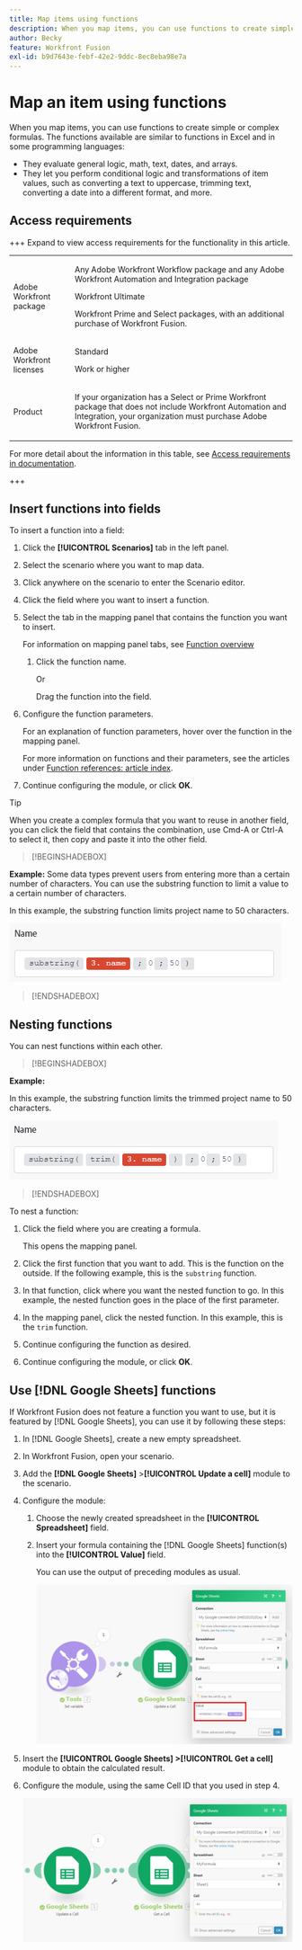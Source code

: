```yaml
---
title: Map items using functions
description: When you map items, you can use functions to create simple or complex formulas.
author: Becky
feature: Workfront Fusion
exl-id: b9d7643e-febf-42e2-9ddc-8ec8eba98e7a
---
```

# Map an item using functions

When you map items, you can use functions to create simple or complex formulas. The functions available are similar to functions in Excel and in some programming languages:

* They evaluate general logic, math, text, dates, and arrays. 
* They let you perform conditional logic and transformations of item values, such as converting a text to uppercase, trimming text, converting a date into a different format, and more. 

## Access requirements

+++ Expand to view access requirements for the functionality in this article.

<table style="table-layout:auto">
 <col> 
 <col> 
 <tbody> 
  <tr> 
   <td role="rowheader">Adobe Workfront package</td> 
   <td> <p>Any Adobe Workfront Workflow package and any Adobe Workfront Automation and Integration package</p><p>Workfront Ultimate</p><p>Workfront Prime and Select packages, with an additional purchase of Workfront Fusion.</p> </td> 
  </tr> 
  <tr data-mc-conditions=""> 
   <td role="rowheader">Adobe Workfront licenses</td> 
   <td> <p>Standard</p><p>Work or higher</p> </td> 
  </tr> 
  <tr> 
   <td role="rowheader">Product</td> 
   <td>
   <p>If your organization has a Select or Prime Workfront package that does not include Workfront Automation and Integration, your organization must purchase Adobe Workfront Fusion.</li></ul>
   </td> 
  </tr>
 </tbody> 
</table>

For more detail about the information in this table, see [Access requirements in documentation](/help/workfront-fusion/references/licenses-and-roles/access-level-requirements-in-documentation.md).

+++

## Insert functions into fields

To insert a function into a field:

1. Click the **[!UICONTROL Scenarios]** tab in the left panel.
1. Select the scenario where you want to map data.
1. Click anywhere on the scenario to enter the Scenario editor.
1. Click the field where you want to insert a function.
1. Select the tab in the mapping panel that contains the function you want to insert. 

   For information on mapping panel tabs, see [Function overview](/help/workfront-fusion/get-started-with-fusion/understand-fusion/function-overview.md)
   1. Click the function name.

      Or

      Drag the function into the field.
1. Configure the function parameters. 

    For an explanation of function parameters, hover over the function in the mapping panel. 

    For more information on functions and their parameters, see the articles under [Function references: article index](/help/workfront-fusion/references/mapping-panel/functions/functions-toc.md).

1. Continue configuring the module, or click **OK**.

>[!TIP]
>
>When you create a complex formula that you want to reuse in another field, you can click the field that contains the combination, use Cmd-A or Ctrl-A to select it, then copy and paste it into the other field.


>[!BEGINSHADEBOX]

   **Example:** Some data types prevent users from entering more than a certain number of characters. You can use the substring function to limit a value to a certain number of characters.

   In this example, the substring function limits project name to 50 characters.

   ![Example meeting length restriction](assets/example-meet-length-restriction-350x184.png)

>[!ENDSHADEBOX]

## Nesting functions

You can nest functions within each other.

>[!BEGINSHADEBOX]

   **Example:** 

   In this example, the substring function limits the trimmed project name to 50 characters.

   ![Trimmed name](assets/trimmed-name-under-50.png)

>[!ENDSHADEBOX]

To nest a function:

1. Click the field where you are creating a formula.

   This opens the mapping panel.

1. Click the first function that you want to add. This is the function on the outside. If the following example, this is the `substring` function.
1. In that function, click where you want the nested function to go. In this example, the nested function goes in the place of the first parameter.
1. In the mapping panel, click the nested function. In this example, this is the `trim` function.
1. Continue configuring the function as desired.
1. Continue configuring the module, or click **OK**.

## Use [!DNL Google Sheets] functions

If Workfront Fusion does not feature a function you want to use, but it is featured by [!DNL Google Sheets], you can use it by following these steps:

1. In [!DNL Google Sheets], create a new empty spreadsheet.
1. In Workfront Fusion, open your scenario.
1. Add the **[!DNL Google Sheets]** >**[!UICONTROL Update a cell]** module to the scenario.

1. Configure the module:

   1. Choose the newly created spreadsheet in the **[!UICONTROL Spreadsheet]** field.
   1. Insert your formula containing the [!DNL Google Sheets] function(s) into the **[!UICONTROL Value]** field.

      You can use the output of preceding modules as usual.

      ![Use Google Sheets functions](assets/exploit-google-sheet-functions-350x218.png)

1. Insert the **[!UICONTROL Google Sheets] >[!UICONTROL Get a cell]** module to obtain the calculated result.
1. Configure the module, using the same Cell ID that you used in step 4.

   ![Use Google Sheets functions](assets/exploit-google-sheet-functions-2-350x187.png)

